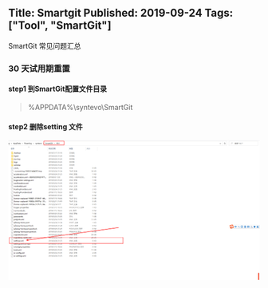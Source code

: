 Title: Smartgit 
Published: 2019-09-24
Tags: ["Tool", "SmartGit"]
---
SmartGit 常见问题汇总
### 30 天试用期重置
#### step1 到SmartGit配置文件目录
>  %APPDATA%\syntevo\SmartGit
#### step2 删除setting 文件
![settingfiles](./img/2-1.png)
